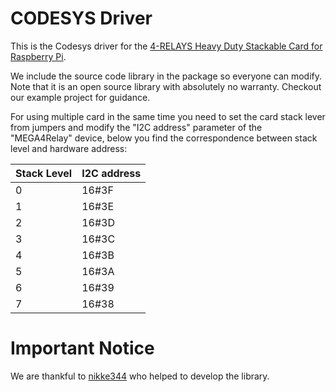  # CODESYS Driver

This is the Codesys driver for the [4-RELAYS Heavy Duty Stackable Card for Raspberry Pi](https://sequentmicrosystems.com).

We include the source code library in the package so everyone can modify. Note that it is an open source library with absolutely no warranty.
Checkout our example project for guidance.

For using multiple card in the same time you need to set the card stack lever from jumpers and modify the "I2C address" parameter of the "MEGA4Relay" device, below you find the correspondence between stack level and hardware address:

| Stack Level | I2C address |
| --- | --- |
| 0 | 16#3F |
| 1 | 16#3E |
| 2 | 16#3D |
| 3 | 16#3C |
| 4 | 16#3B |
| 5 | 16#3A |
| 6 | 16#39 |
| 7 | 16#38 |

 # Important Notice
We are thankful to [nikke344](https://github.com/nikke344) who helped to develop the library.
 
